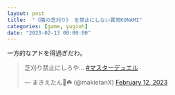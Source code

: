```yaml
---
layout: post
title:  "《隣の芝刈り》 を禁止にしない異常KONAMI"
categories: [game, yugioh]
date: "2023-02-13 00:00:00"
---
```


一方的なアドを得過ぎだわ。

<blockquote class="twitter-tweet tw-align-center"><p lang="ja" dir="ltr">芝刈り禁止にしろや… <a href="https://twitter.com/hashtag/%E3%83%9E%E3%82%B9%E3%82%BF%E3%83%BC%E3%83%87%E3%83%A5%E3%82%A8%E3%83%AB?src=hash&amp;ref_src=twsrc%5Etfw">#マスターデュエル</a></p>&mdash; まきえたん🥦☘️ (@makietanX) <a href="https://twitter.com/makietanX/status/1624835323997093888?ref_src=twsrc%5Etfw">February 12, 2023</a></blockquote> <script async src="https://platform.twitter.com/widgets.js" charset="utf-8"></script>
